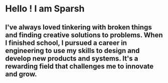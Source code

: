 # Hello ! I am Sparsh

## I've always loved tinkering with broken things and finding creative solutions to problems. When I finished school, I pursued a career in engineering to use my skills to design and develop new products and systems. It's a rewarding field that challenges me to innovate and grow.